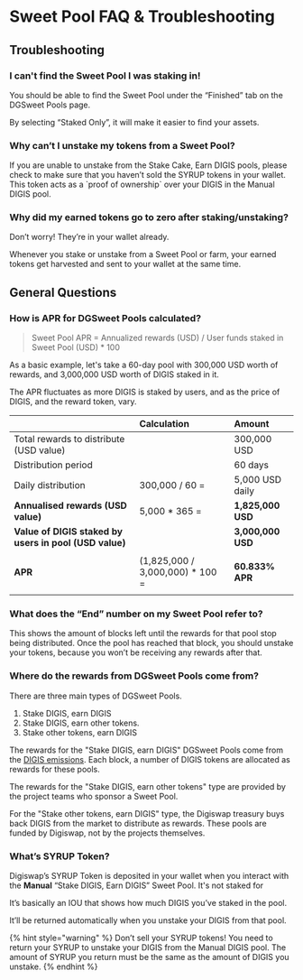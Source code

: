 # Sweet Pool FAQ & Troubleshooting

## Troubleshooting

### **I can't find the Sweet Pool I was staking in!**

You should be able to find the Sweet Pool under the “Finished” tab on the DGSweet Pools page. 

By selecting “Staked Only”, it will make it easier to find your assets.

### **Why can’t I unstake my tokens from a Sweet Pool?**

If you are unable to unstake from the Stake Cake, Earn DIGIS pools, please check to make sure that you haven’t sold the SYRUP tokens in your wallet. This token acts as a \`proof of ownership\` over your DIGIS in the Manual DIGIS pool. 

### **Why did my earned tokens go to zero after staking/unstaking?**

Don’t worry! They’re in your wallet already.

Whenever you stake or unstake from a Sweet Pool or farm, your earned tokens get harvested and sent to your wallet at the same time.

## **General Questions**

### How is APR for DGSweet Pools calculated?

> Sweet Pool APR = Annualized rewards \(USD\) / User funds staked in Sweet Pool \(USD\) \* 100

As a basic example, let's take a 60-day pool with 300,000 USD worth of rewards, and 3,000,000 USD worth of DIGIS staked in it.

The APR fluctuates as more DIGIS is staked by users, and as the price of DIGIS, and the reward token, vary.

<table>
  <thead>
    <tr>
      <th style="text-align:left"></th>
      <th style="text-align:left"><b>Calculation</b>
      </th>
      <th style="text-align:left">Amount</th>
    </tr>
  </thead>
  <tbody>
    <tr>
      <td style="text-align:left">Total rewards to distribute (USD value)</td>
      <td style="text-align:left"></td>
      <td style="text-align:left">300,000 USD</td>
    </tr>
    <tr>
      <td style="text-align:left">Distribution period</td>
      <td style="text-align:left"></td>
      <td style="text-align:left">60 days</td>
    </tr>
    <tr>
      <td style="text-align:left">Daily distribution</td>
      <td style="text-align:left">300,000 / 60 =</td>
      <td style="text-align:left">5,000 USD daily</td>
    </tr>
    <tr>
      <td style="text-align:left"><b>Annualised rewards (USD value)</b>
      </td>
      <td style="text-align:left">5,000 * 365 =</td>
      <td style="text-align:left"><b>1,825,000 USD</b>
      </td>
    </tr>
    <tr>
      <td style="text-align:left"><b>Value of DIGIS staked by users in pool (USD value)</b>
      </td>
      <td style="text-align:left"></td>
      <td style="text-align:left"><b>3,000,000 USD</b>
      </td>
    </tr>
    <tr>
      <td style="text-align:left"><b>APR</b>
      </td>
      <td style="text-align:left">(1,825,000 / 3,000,000) * 100 =</td>
      <td style="text-align:left">
        <p></p>
        <p><b>60.833% APR</b>
        </p>
      </td>
    </tr>
  </tbody>
</table>

### **What does the “End” number on my Sweet Pool refer to?**

This shows the amount of blocks left until the rewards for that pool stop being distributed. Once the pool has reached that block, you should unstake your tokens, because you won’t be receiving any rewards after that.

### **Where do the rewards from DGSweet Pools come from?**

There are three main types of DGSweet Pools.

1. Stake DIGIS, earn DIGIS
2. Stake DIGIS, earn other tokens. 
3. Stake other tokens, earn DIGIS

The rewards for the "Stake DIGIS, earn DIGIS" DGSweet Pools come from the [DIGIS emissions](https://docs.digiswap.finance/tokenomics/cake/cake-tokenomics). Each block, a number of DIGIS tokens are allocated as rewards for these pools.

The rewards for the "Stake DIGIS, earn other tokens" type are provided by the project teams who sponsor a Sweet Pool.

For the "Stake other tokens, earn DIGIS" type, the Digiswap treasury buys back DIGIS from the market to distribute as rewards. These pools are funded by Digiswap, not by the projects themselves.

### What’s SYRUP Token?

Digiswap’s SYRUP Token is deposited in your wallet when you interact with the **Manual** “Stake DIGIS, Earn DIGIS” Sweet Pool. It's not staked for 

It’s basically an IOU that shows how much DIGIS you’ve staked in the pool.

It’ll be returned automatically when you unstake your DIGIS from that pool.

{% hint style="warning" %}
Don’t sell your SYRUP tokens! You need to return your SYRUP to unstake your DIGIS from the Manual DIGIS pool. The amount of SYRUP you return must be the same as the amount of DIGIS you unstake.
{% endhint %}

